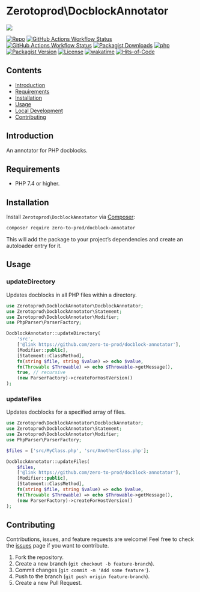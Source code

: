 # Zerotoprod\DocblockAnnotator

![](art/logo.png)

[![Repo](https://img.shields.io/badge/github-gray?logo=github)](https://github.com/zero-to-prod/docblock-annotator)
[![GitHub Actions Workflow Status](https://img.shields.io/github/actions/workflow/status/zero-to-prod/docblock-annotator/test.yml?label=test)](https://github.com/zero-to-prod/docblock-annotator/actions)
[![GitHub Actions Workflow Status](https://img.shields.io/github/actions/workflow/status/zero-to-prod/docblock-annotator/backwards_compatibility.yml?label=backwards_compatibility)](https://github.com/zero-to-prod/docblock-annotator/actions)
[![Packagist Downloads](https://img.shields.io/packagist/dt/zero-to-prod/docblock-annotator?color=blue)](https://packagist.org/packages/zero-to-prod/docblock-annotator/stats)
[![php](https://img.shields.io/packagist/php-v/zero-to-prod/docblock-annotator.svg?color=purple)](https://packagist.org/packages/zero-to-prod/docblock-annotator/stats)
[![Packagist Version](https://img.shields.io/packagist/v/zero-to-prod/docblock-annotator?color=f28d1a)](https://packagist.org/packages/zero-to-prod/docblock-annotator)
[![License](https://img.shields.io/packagist/l/zero-to-prod/docblock-annotator?color=pink)](https://github.com/zero-to-prod/docblock-annotator/blob/main/LICENSE.md)
[![wakatime](https://wakatime.com/badge/github/zero-to-prod/docblock-annotator.svg)](https://wakatime.com/badge/github/zero-to-prod/docblock-annotator)
[![Hits-of-Code](https://hitsofcode.com/github/zero-to-prod/docblock-annotator?branch=main)](https://hitsofcode.com/github/zero-to-prod/docblock-annotator/view?branch=main)

## Contents

- [Introduction](#introduction)
- [Requirements](#requirements)
- [Installation](#installation)
- [Usage](#usage)
- [Local Development](./LOCAL_DEVELOPMENT.md)
- [Contributing](#contributing)

## Introduction

An annotator for PHP docblocks.

## Requirements

- PHP 7.4 or higher.

## Installation

Install `Zerotoprod\DocblockAnnotator` via [Composer](https://getcomposer.org/):

```bash
composer require zero-to-prod/docblock-annotator
```

This will add the package to your project’s dependencies and create an autoloader entry for it.

## Usage

### updateDirectory

Updates docblocks in all PHP files within a directory.

```php
use Zerotoprod\DocblockAnnotator\DocblockAnnotator;
use Zerotoprod\DocblockAnnotator\Statement;
use Zerotoprod\DocblockAnnotator\Modifier;
use PhpParser\ParserFactory;

DocblockAnnotator::updateDirectory(
    'src',
    ['@link https://github.com/zero-to-prod/docblock-annotator'],
    [Modifier::public],
    [Statement::ClassMethod],
    fn(string $file, string $value) => echo $value,
    fn(Throwable $Throwable) => echo $Throwable->getMessage(),
    true, // recursive
    (new ParserFactory)->createForHostVersion()
);
```

### updateFiles

Updates docblocks for a specified array of files.

```php
use Zerotoprod\DocblockAnnotator\DocblockAnnotator;
use Zerotoprod\DocblockAnnotator\Statement;
use Zerotoprod\DocblockAnnotator\Modifier;
use PhpParser\ParserFactory;

$files = ['src/MyClass.php', 'src/AnotherClass.php'];

DocblockAnnotator::updateFiles(
    $files,
    ['@link https://github.com/zero-to-prod/docblock-annotator'],
    [Modifier::public],
    [Statement::ClassMethod],
    fn(string $file, string $value) => echo $value,
    fn(Throwable $Throwable) => echo $Throwable->getMessage(),
    (new ParserFactory)->createForHostVersion()
);
```

## Contributing

Contributions, issues, and feature requests are welcome!
Feel free to check the [issues](https://github.com/zero-to-prod/docblock-annotator/issues) page if you want to contribute.

1. Fork the repository.
2. Create a new branch (`git checkout -b feature-branch`).
3. Commit changes (`git commit -m 'Add some feature'`).
4. Push to the branch (`git push origin feature-branch`).
5. Create a new Pull Request.
